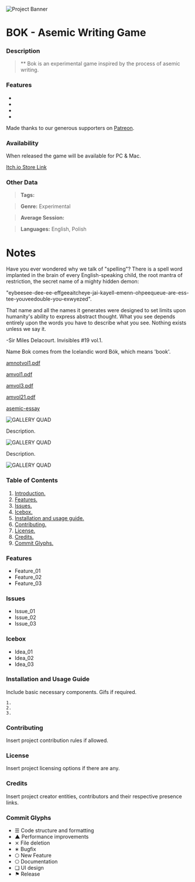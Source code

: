 ![Project Banner](/assets/template_visuals/temp-banner.png)

<a name="intro"></a>
# BOK - Asemic Writing Game
### Description
> **
Bok is an experimental game inspired by the process of asemic writing.

### Features
- 
-
- 
- 

Made thanks to our generous supporters on <a href="http://www.patreon.com/cyberhippie">Patreon</a>.

### Availability
When released the game will be available for PC & Mac.

<a href="">Itch.io Store Link</a>

### Other Data

> **Tags:** 

> **Genre:** Experimental

> **Average Session:** 

> **Languages:** English, Polish


# Notes

Have you ever wondered why we talk of "spelling"? There is a spell word
implanted in the brain of every English-speaking child, the root mantra of
restriction, the secret name of a mighty hidden demon:

"eybeesee-dee-ee-effgeeaitcheye-jai-kayell-emenn-ohpeequeue-are-ess-tee-youveedouble-you-exwyezed".

That name and all the names it generates were designed to set
limits upon humanity's ability to express abstract thought. What you see depends
entirely upon the words you have to describe what you see. Nothing
exists unless we say it.

-Sir Miles Delacourt. Invisibles #19 vol.1.

Name Bok comes from the Icelandic word Bók, which means 'book'.

[amnotvol1.pdf](https://github.com/mothnode/AsemicWritingGame/files/103116/amnotvol1.pdf)

[amvol1.pdf](https://github.com/mothnode/AsemicWritingGame/files/103117/amvol1.pdf)

[amvol3.pdf](https://github.com/mothnode/AsemicWritingGame/files/103119/amvol3.pdf)

[amvol21.pdf](https://github.com/mothnode/AsemicWritingGame/files/103118/amvol21.pdf)

[asemic-essay](https://cloud.githubusercontent.com/assets/2768053/12583985/a19f622a-c445-11e5-9119-4cd39542d37b.jpg)

![GALLERY QUAD](/assets/template_visuals/temp-dual-gallery.png)

Description.

![GALLERY QUAD](/assets/template_visuals/temp-triple-gallery.png)

Description.

![GALLERY QUAD](/assets/template_visuals/temp-quad-gallery.png)

### Table of Contents
1. [Introduction.](#intro)
2. [Features.](#features)
3. [Issues.](#issues)
4. [Icebox.](#icebox)
5. [Installation and usage guide.](#install)
6. [Contributing.](#contribute)
7. [License.](#license)
8. [Credits.](#credits)
9. [Commit Glyphs.](#glyphs)

<a name="features"></a>
### Features
+ Feature_01
+ Feature_02
+ Feature_03

<a name="issues"></a>
### Issues
+ Issue_01
+ Issue_02
+ Issue_03

<a name="icebox"></a>
### Icebox
+ Idea_01
+ Idea_02
+ Idea_03

<a name="install"></a>
### Installation and Usage Guide
Include basic necessary components. Gifs if required.
```
1. 
2. 
3. 
```

<a name="contribute"></a>
### Contributing
Insert project contribution rules if allowed.

<a name="license"></a>
### License
Insert project licensing options if there are any.

<a name="credits"></a>
### Credits
Insert project creator entities, contributors and their respective presence links.

<a name="glyphs"></a>
### Commit Glyphs

+ ☰ Code structure and formatting
+ ▲ Performance improvements
+ ⨯ File deletion
+ ∗ Bugfix
+ ⬡ New Feature
+ ⎔ Documentation
+ ❑ UI design
+ ⚑ Release

